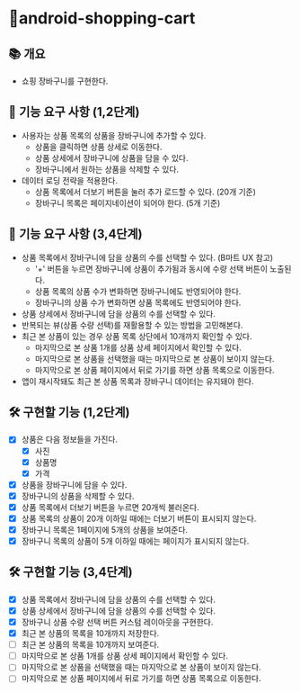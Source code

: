 # 🛒android-shopping-cart

## 📚️ 개요

- 쇼핑 장바구니를 구현한다.


## 🧱 기능 요구 사항 (1,2단계)

- 사용자는 상품 목록의 상품을 장바구니에 추가할 수 있다.
    - 상품을 클릭하면 상품 상세로 이동한다.
    - 상품 상세에서 장바구니에 상품을 담을 수 있다.
    - 장바구니에서 원하는 상품을 삭제할 수 있다. 
- 데이터 로딩 전략을 적용한다.
    - 상품 목록에서 더보기 버튼을 눌러 추가 로드할 수 있다. (20개 기준)
    - 장바구니 목록은 페이지네이션이 되어야 한다. (5개 기준)

## 🧱 기능 요구 사항 (3,4단계)
- 상품 목록에서 장바구니에 담을 상품의 수를 선택할 수 있다. (B마트 UX 참고)
    - '+' 버튼을 누르면 장바구니에 상품이 추가됨과 동시에 수량 선택 버튼이 노출된다.
    - 상품 목록의 상품 수가 변화하면 장바구니에도 반영되어야 한다.
    - 장바구니의 상품 수가 변화하면 상품 목록에도 반영되어야 한다.
- 상품 상세에서 장바구니에 담을 상품의 수를 선택할 수 있다.
- 반복되는 뷰(상품 수량 선택)를 재활용할 수 있는 방법을 고민해본다.
- 최근 본 상품이 있는 경우 상품 목록 상단에서 10개까지 확인할 수 있다.
    - 마지막으로 본 상품 1개를 상품 상세 페이지에서 확인할 수 있다.
    - 마지막으로 본 상품을 선택했을 때는 마지막으로 본 상품이 보이지 않는다.
    - 마지막으로 본 상품 페이지에서 뒤로 가기를 하면 상품 목록으로 이동한다.
- 앱이 재시작돼도 최근 본 상품 목록과 장바구니 데이터는 유지돼야 한다.


## 🛠️ 구현할 기능 (1,2단계)

- [x] 상품은 다음 정보들을 가진다.
  - [x] 사진
  - [x] 상품명
  - [x] 가격
- [x] 상품을 장바구니에 담을 수 있다.
- [x] 장바구니의 상품을 삭제할 수 있다.
- [x] 상품 목록에서 더보기 버튼을 누르면 20개씩 불러온다.
- [x] 상품 목록의 상품이 20개 이하일 때에는 더보기 버튼이 표시되지 않는다.
- [x] 장바구니 목록은 1페이지에 5개의 상품을 보여준다.
- [x] 장바구니 목록의 상품이 5개 이하일 때에는 페이지가 표시되지 않는다.

## 🛠️ 구현할 기능 (3,4단계)
- [x] 상품 목록에서 장바구니에 담을 상품의 수를 선택할 수 있다.
- [x] 상품 상세에서 장바구니에 담을 상품의 수를 선택할 수 있다.
- [x] 장바구니 상품 수량 선택 버튼 커스텀 레이아웃을 구현한다.
- [x] 최근 본 상품의 목록을 10개까지 저장한다.
- [ ] 최근 본 상품의 목록을 10개까지 보여준다.
- [ ] 마지막으로 본 상품 1개를 상품 상세 페이지에서 확인할 수 있다.
- [ ] 마지막으로 본 상품을 선택했을 때는 마지막으로 본 상품이 보이지 않는다.
- [ ] 마지막으로 본 상품 페이지에서 뒤로 가기를 하면 상품 목록으로 이동한다.
